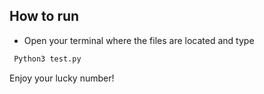 

 ## How to run

 - Open your terminal where the files are located and type
 ```bash
  Python3 test.py
```

Enjoy your lucky number!